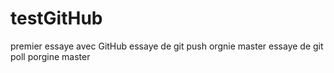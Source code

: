 # testGitHub
premier essaye avec GitHub
essaye de git push orgnie master 
essaye de git poll porgine master

